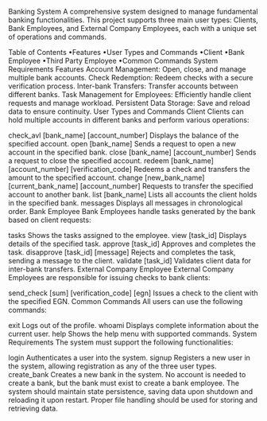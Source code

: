 Banking System
A comprehensive system designed to manage fundamental banking functionalities. This project supports three main user types: Clients, Bank Employees, and External Company Employees, each with a unique set of operations and commands.

Table of Contents
•Features
•User Types and Commands
   •Client
   •Bank Employee
   •Third Party Employee
•Common Commands
System Requirements
Features
Account Management: Open, close, and manage multiple bank accounts.
Check Redemption: Redeem checks with a secure verification process.
Inter-bank Transfers: Transfer accounts between different banks.
Task Management for Employees: Efficiently handle client requests and manage workload.
Persistent Data Storage: Save and reload data to ensure continuity.
User Types and Commands
Client
Clients can hold multiple accounts in different banks and perform various operations:

check_avl [bank_name] [account_number]
Displays the balance of the specified account.
open [bank_name]
Sends a request to open a new account in the specified bank.
close [bank_name] [account_number]
Sends a request to close the specified account.
redeem [bank_name] [account_number] [verification_code]
Redeems a check and transfers the amount to the specified account.
change [new_bank_name] [current_bank_name] [account_number]
Requests to transfer the specified account to another bank.
list [bank_name]
Lists all accounts the client holds in the specified bank.
messages
Displays all messages in chronological order.
Bank Employee
Bank Employees handle tasks generated by the bank based on client requests:

tasks
Shows the tasks assigned to the employee.
view [task_id]
Displays details of the specified task.
approve [task_id]
Approves and completes the task.
disapprove [task_id] [message]
Rejects and completes the task, sending a message to the client.
validate [task_id]
Validates client data for inter-bank transfers.
External Company Employee
External Company Employees are responsible for issuing checks to bank clients:

send_check [sum] [verification_code] [egn]
Issues a check to the client with the specified EGN.
Common Commands
All users can use the following commands:

exit
Logs out of the profile.
whoami
Displays complete information about the current user.
help
Shows the help menu with supported commands.
System Requirements
The system must support the following functionalities:

login
Authenticates a user into the system.
signup
Registers a new user in the system, allowing registration as any of the three user types.
create_bank
Creates a new bank in the system. No account is needed to create a bank, but the bank must exist to create a bank employee.
The system should maintain state persistence, saving data upon shutdown and reloading it upon restart. Proper file handling should be used for storing and retrieving data.

